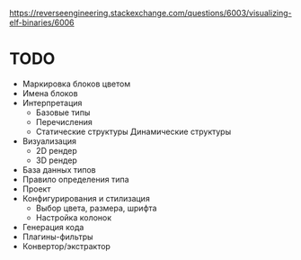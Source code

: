 https://reverseengineering.stackexchange.com/questions/6003/visualizing-elf-binaries/6006

# TODO

- Маркировка блоков цветом
- Имена блоков
- Интерпретация
	- Базовые типы
	- Перечисления
	- Статические структуры
	Динамические структуры
- Визуализация
	- 2D рендер
	- 3D рендер
- База данных типов
- Правило определения типа
- Проект
- Конфигурирования и стилизация
	- Выбор цвета, размера, шрифта
	- Настройка колонок
- Генерация кода
- Плагины-фильтры
- Конвертор/экстрактор